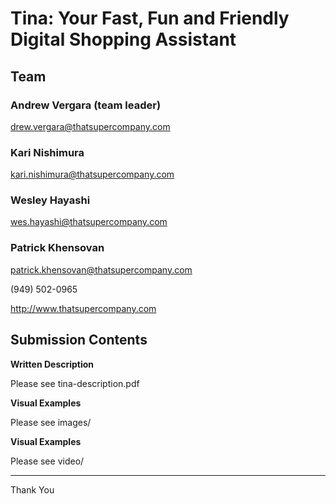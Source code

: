Tina: Your Fast, Fun and Friendly Digital Shopping Assistant
===



Team
----



### Andrew Vergara (team leader)
drew.vergara@thatsupercompany.com

### Kari Nishimura
kari.nishimura@thatsupercompany.com

### Wesley Hayashi
wes.hayashi@thatsupercompany.com

### Patrick Khensovan
patrick.khensovan@thatsupercompany.com


(949) 502-0965

http://www.thatsupercompany.com



Submission Contents
----------------------



**Written Description**

Please see tina-description.pdf



**Visual Examples**

Please see images/


**Visual Examples**

Please see video/


---------
Thank You

